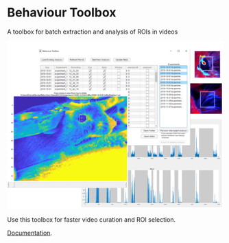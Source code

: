 # Behaviour Toolbox

A toolbox for batch extraction and analysis of ROIs in videos

![Readme_im1](/docs/media/Readme_im1.png)

Use this toolbox for faster video curation and ROI selection. 

[Documentation](docs/Documentation.md).
